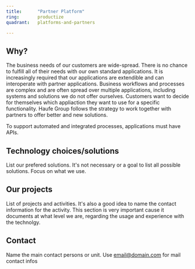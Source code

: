 ```yaml
---
title:      "Partner Platform"
ring:       productize
quadrant:   platforms-and-partners

---
```


## Why? ##

The business needs of our customers are wide-spread. There is no chance to fulfill all of their needs with our own standard applications.
It is increasingly required that our applications are extendible and can interoperate with partner applications.
Business workflows and processes are complex and are often spread over multiple applications, including systems and solutions we do not offer ourselves.
Customers want to decide for themselves which appliaction they want to use for a specific functionality.
Haufe Group follows the strategy to work together with partners to offer better and new solutions.

To support automated and integrated processes, applications must have APIs.

## Technology choices/solutions ##

List our prefered solutions. It's not necessary or a goal to list all possible solutions. Focus on what we use.

## Our projects ##

List of projects and activities. It's also a good idea to name the contact information for the activity.
This section is very important cause it documents at what level we are, regarding the usage and experience with the technolgy. 

## Contact ##

Name the main contact persons or unit.
Use <email@domain.com> for mail contact infos

